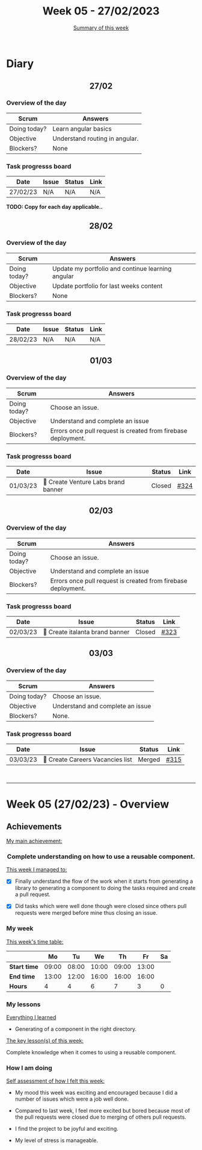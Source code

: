 


<!-- 
  Welcome to your weekly agenda.
  In this agenda, you will note down day to day progress.
-->

<h1 align="center">Week 05 - 27/02/2023</h1>

<p align="center"><a href="#summary">Summary of this week</a></p>

<br/>

<!-- 
  -- SECTION: OVERVIEW
  -- For each day, fill out your diary
  -->

<h1>Diary</h1>

<h2 align="center">27/02</h2>

### Overview of the day

<!-- Fill out the daily scrum table 
  -- Doing today? - What are you working on today?
  -- Objective?   - What do you hope to achieve today?
  -- Blockers?    - Any blockers? Anywhere you need help?
-->

| Scrum	       | Answers 	| 
|----------	   |-------	  |
| Doing today? | Learn angular basics         |
| Objective    | Understand routing in angular.         |
| Blockers?    | None         |

### Task progresss board

<!-- List all the tasks and bounties in progress this week -->

| Date     	| Issue 	| Status 	| Link 	|
|----------	|-------	|--------	|------	|
| 27/02/23 	| N/A | N/A | N/A |


**TODO: Copy for each day applicable..**

<h2 align="center">28/02</h2>


### Overview of the day

<!-- Fill out the daily scrum table 
  -- Doing today? - What are you working on today?
  -- Objective?   - What do you hope to achieve today?
  -- Blockers?    - Any blockers? Anywhere you need help?
-->

| Scrum	       | Answers 	| 
|----------	   |-------	  |
| Doing today? | Update my portfolio and continue learning angular         |
| Objective    | Update portfolio for last weeks content         |
| Blockers?    | None         |

### Task progresss board

<!-- List all the tasks and bounties in progress this week -->

| Date     	| Issue 	| Status 	| Link 	|
|----------	|-------	|--------	|------	|
| 28/02/23 	| N/A | N/A | N/A |

<h2 align="center">01/03</h2>


### Overview of the day

<!-- Fill out the daily scrum table 
  -- Doing today? - What are you working on today?
  -- Objective?   - What do you hope to achieve today?
  -- Blockers?    - Any blockers? Anywhere you need help?
-->

| Scrum	       | Answers 	| 
|----------	   |-------	  |
| Doing today? | Choose an issue.         |
| Objective    | Understand and complete an issue         |
| Blockers?    | Errors once pull request is created from firebase deployment.         |

### Task progresss board

<!-- List all the tasks and bounties in progress this week -->

| Date     	| Issue 	| Status 	| Link 	|
|----------	|-------	|--------	|------	|
| 01/03/23 	| 🏇 Create Venture Labs brand banner | Closed | [#324](https://github.com/italanta/elewa-group/issues/324) |

<h2 align="center">02/03</h2>


### Overview of the day

<!-- Fill out the daily scrum table 
  -- Doing today? - What are you working on today?
  -- Objective?   - What do you hope to achieve today?
  -- Blockers?    - Any blockers? Anywhere you need help?
-->

| Scrum	       | Answers 	| 
|----------	   |-------	  |
| Doing today? | Choose an issue.         |
| Objective    | Understand and complete an issue         |
| Blockers?    | Errors once pull request is created from firebase deployment.         |

### Task progresss board

<!-- List all the tasks and bounties in progress this week -->

| Date     	| Issue 	| Status 	| Link 	|
|----------	|-------	|--------	|------	|
| 02/03/23 	| 🏇 Create italanta brand banner  | Closed | [#323](https://github.com/italanta/elewa-group/issues/323) |

<h2 align="center">03/03</h2>

### Overview of the day

<!-- Fill out the daily scrum table 
  -- Doing today? - What are you working on today?
  -- Objective?   - What do you hope to achieve today?
  -- Blockers?    - Any blockers? Anywhere you need help?
-->

| Scrum	       | Answers 	| 
|----------	   |-------	  |
| Doing today? | Choose an issue.         |
| Objective    | Understand and complete an issue         |
| Blockers?    | None.    |

### Task progresss board

<!-- List all the tasks and bounties in progress this week -->

| Date     	| Issue 	| Status 	| Link 	|
|----------	|-------	|--------	|------	|
| 03/03/23 	| 🏇 Create Careers Vacancies list  | Merged | [#315](https://github.com/italanta/elewa-group/issues/315) |


<br/>

<hr id="summary" />
<!-- Fill this section at the end of each week, -->

# Week 05 (27/02/23) - Overview

<!-- What was your main achievement -->
<h2>Achievements</h2>

<u>My main achievement:</u>

<!-- Write the achievement you are most proud off in one line! -->
<h3 align="center">Complete understanding on how to use a reusable component.</h3>

<!-- List all your achievement -->
<u>This week I managed to:</u>

- [X] Finally understand the flow of the work when it starts from generating a library to generating a component to doing the tasks required and create a pull request.
- [X] Did tasks which were well done though were closed since others pull requests were merged before mine thus closing an issue. 


### My week
<!-- Keep track of your time table daily -->
<u>This week's time table:</u>

|                | Mo | Tu 	| We 	| Th | Fr | Sa |
|---             |---	|---	|---  |--- |--- |--- |
| **Start time** | 09:00 | 08:00 | 10:00 | 09:00 | 13:00   |    |
| **End time**	 | 13:00 | 12:00 | 16:00 | 16:00 | 16:00   |    |
| **Hours**	     | 4  | 4   | 6   | 7  | 3  | 0  |


### My lessons
<!-- What did I learn? -->
<u>Everything I learned</u>

- Generating of a component in the right directory.

<u>The key lesson(s) of this week:</u>

Complete knowledge when it comes to using a reusable component.

### How I am doing
<!-- How did you feel? -->
<u>Self assessment of how I felt this week:</u>

- My mood this week was  exciting and encouraged because I did a number of issues which were a job well done.
  
- Compared to last week, I feel more excited but bored because most of the pull requests were closed due to merging of others pull requests.

- I find the project to be joyful and exciting.

- My level of stress is manageable.